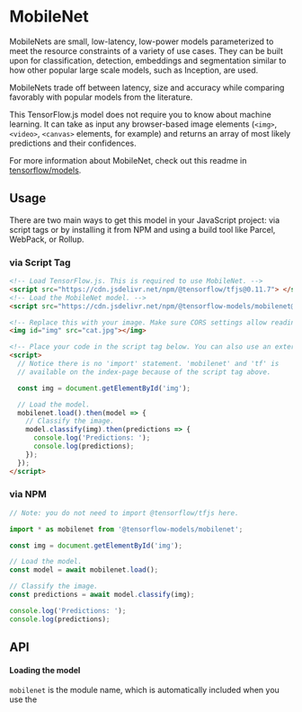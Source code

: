 # MobileNet

MobileNets are small, low-latency, low-power models parameterized to meet the resource constraints of a variety of use cases. They can be built upon for classification, detection, embeddings and segmentation similar to how other popular large scale models, such as Inception, are used.

MobileNets trade off between latency, size and accuracy while comparing favorably with popular models from the literature.

This TensorFlow.js model does not require you to know about machine learning.
It can take as input any browser-based image elements (`<img>`, `<video>`, `<canvas>`
elements, for example) and returns an array of most likely predictions and
their confidences.

For more information about MobileNet, check out this readme in
[tensorflow/models](https://github.com/tensorflow/models/blob/master/research/slim/nets/mobilenet_v1.md).

## Usage

There are two main ways to get this model in your JavaScript project: via script tags or by installing it from NPM and using a build tool like Parcel, WebPack, or Rollup.

### via Script Tag

```html
<!-- Load TensorFlow.js. This is required to use MobileNet. -->
<script src="https://cdn.jsdelivr.net/npm/@tensorflow/tfjs@0.11.7"> </script>
<!-- Load the MobileNet model. -->
<script src="https://cdn.jsdelivr.net/npm/@tensorflow-models/mobilenet@0.1.1"> </script>

<!-- Replace this with your image. Make sure CORS settings allow reading the image! -->
<img id="img" src="cat.jpg"></img>

<!-- Place your code in the script tag below. You can also use an external .js file -->
<script>
  // Notice there is no 'import' statement. 'mobilenet' and 'tf' is
  // available on the index-page because of the script tag above.

  const img = document.getElementById('img');

  // Load the model.
  mobilenet.load().then(model => {
    // Classify the image.
    model.classify(img).then(predictions => {
      console.log('Predictions: ');
      console.log(predictions);
    });
  });
</script>
```

### via NPM

```js
// Note: you do not need to import @tensorflow/tfjs here.

import * as mobilenet from '@tensorflow-models/mobilenet';

const img = document.getElementById('img');

// Load the model.
const model = await mobilenet.load();

// Classify the image.
const predictions = await model.classify(img);

console.log('Predictions: ');
console.log(predictions);
```

## API

#### Loading the model
`mobilenet` is the module name, which is automatically included when you use
the <script src> method. When using ES6 imports, mobilenet is the module.

```ts
mobilenet.load(
  version?: 1,
  alpha?: 0.25 | .50 | .75 | 1.0
)
```

Args:
- **version:** The MobileNet version number. Currently only accepts and defaults to version 1. In the future we will support MobileNet V2.
- **alpha:** Controls the width of the network, trading accuracy for performance. A smaller alpha decreases accuracy and increases performance. Defaults to 1.0.

Returns a `model` object.

#### Making a classification

You can make a classification with mobilenet without needing to create a Tensor
with `MobileNet.classify`, which takes an input image element and returns an
array with top classes and their probabilities.

If you want to use this for transfer learning, see the `infer` method.

This method exists on the model that is loaded from `mobilenet.load`.

```ts
model.classify(
  img: tf.Tensor3D | ImageData | HTMLImageElement |
      HTMLCanvasElement | HTMLVideoElement,
  topk?: number
)
```

Args:
- **img:** A Tensor or an image element to make a classification on.
- **topk:** How many of the top probabilities to return. Defaults to 3.

Returns an array of classes and probabilities that looks like:

```js
[{
  className: "Egyptian cat",
  probability: 0.8380282521247864
}, {
  className: "tabby, tabby cat",
  probability: 0.04644153267145157
}, {
  className: "Siamese cat, Siamese",
  probability: 0.024488523602485657
}]
```

#### Getting activations

You can also use this model to get intermediate activations or logits as
TensorFlow.js tensors.

This method exists on the model that is loaded from `mobilenet.load`.

```ts
model.infer(
  img: tf.Tensor3D | ImageData | HTMLImageElement |
      HTMLCanvasElement | HTMLVideoElement,
  endpoint?: string
)
```

- **img:** A Tensor or an image element to make a classification on.
- **endpoint:** The optional endpoint to predict through. You can list all the endpoints with `model.endpoints`. These correspond to layers of the MobileNet model. If undefined, will return 1000D unnormalized logits.
